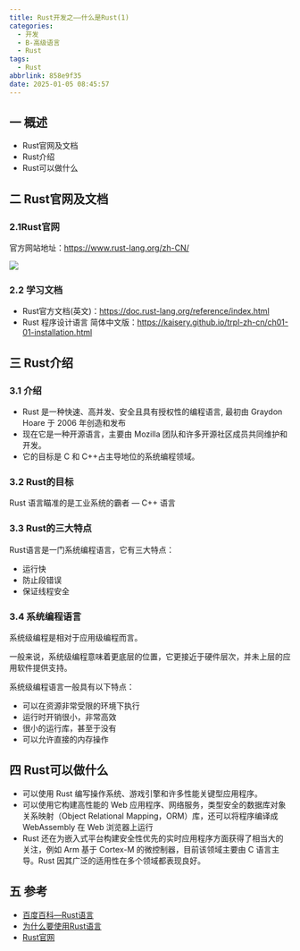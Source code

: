 ```yaml
---
title: Rust开发之——什么是Rust(1)
categories:
  - 开发
  - B-高级语言
  - Rust
tags:
  - Rust
abbrlink: 858e9f35
date: 2025-01-05 08:45:57
---
```

## 一 概述

* Rust官网及文档
* Rust介绍
* Rust可以做什么

<!--more-->

## 二 Rust官网及文档

### 2.1Rust官网

官方网站地址：https://www.rust-lang.org/zh-CN/

![][1]

### 2.2 学习文档

* Rust官方文档(英文)：https://doc.rust-lang.org/reference/index.html
* Rust 程序设计语言 简体中文版：https://kaisery.github.io/trpl-zh-cn/ch01-01-installation.html

## 三 Rust介绍

### 3.1 介绍

* Rust 是一种快速、高并发、安全且具有授权性的编程语言, 最初由 Graydon Hoare 于 2006 年创造和发布
* 现在它是一种开源语言，主要由 Mozilla 团队和许多开源社区成员共同维护和开发。
* 它的目标是 C 和 C++占主导地位的系统编程领域。

### 3.2 Rust的目标

Rust 语言瞄准的是工业系统的霸者 — C++ 语言

### 3.3 Rust的三大特点

Rust语言是一门系统编程语言，它有三大特点：

* 运行快
* 防止段错误
* 保证线程安全

### 3.4 系统编程语言

系统级编程是相对于应用级编程而言。

一般来说，系统级编程意味着更底层的位置，它更接近于硬件层次，并未上层的应用软件提供支持。

系统级编程语言一般具有以下特点：

* 可以在资源非常受限的环境下执行
* 运行时开销很小，非常高效
* 很小的运行库，甚至于没有
* 可以允许直接的内存操作

## 四 Rust可以做什么

* 可以使用 Rust 编写操作系统、游戏引擎和许多性能关键型应用程序。
* 可以使用它构建高性能的 Web 应用程序、网络服务，类型安全的数据库对象关系映射（Object Relational Mapping，ORM）库，还可以将程序编译成 WebAssembly 在 Web 浏览器上运行
* Rust 还在为嵌入式平台构建安全性优先的实时应用程序方面获得了相当大的关注，例如 Arm 基于 Cortex-M 的微控制器，目前该领域主要由 C 语言主导。Rust 因其广泛的适用性在多个领域都表现良好。

## 五 参考

* [百度百科—Rust语言](https://baike.baidu.com/item/Rust%E8%AF%AD%E8%A8%80)
* [为什么要使用Rust语言](https://www.go-edu.cn/2022/06/04/rust-01-%E4%B8%BA%E4%BB%80%E4%B9%88%E8%A6%81%E4%BD%BF%E7%94%A8Rust%E8%AF%AD%E8%A8%80/)
* [Rust官网](https://www.rust-lang.org/zh-CN/tools/install)


[1]:https://cdn.jsdelivr.net/gh/PGzxc/CDN/blog-rust/rust-1-first-web-1.png
